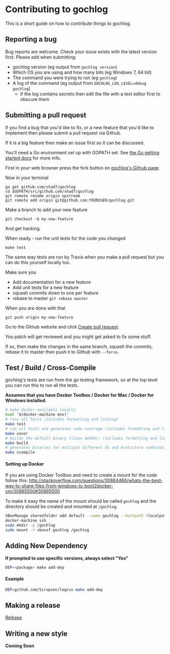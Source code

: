 # Contributing to gochlog #

This is a short guide on how to contribute things to gochlog.

## Reporting a bug ##

Bug reports are welcome.  Check your issue exists with the latest
version first. Please add when submitting:

  * gochlog version (eg output from `gochlog version`)
  * Which OS you are using and how many bits (eg Windows 7, 64 bit)
  * The command you were trying to run (eg `gochlog`)
  * A log of the command (eg output from `GOCHLOG_LOG_LEVEL=debug gochlog`)
    * if the log contains secrets then edit the file with a text editor first to obscure them

## Submitting a pull request ##

If you find a bug that you'd like to fix, or a new feature that you'd
like to implement then please submit a pull request via Github.

If it is a big feature then make an issue first so it can be discussed.

You'll need a Go environment set up with GOPATH set.  See [the Go
getting started docs](https://golang.org/doc/install) for more info.

First in your web browser press the fork button on [gochlog's Github
page](https://github.com/shad7/gochlog).

Now in your terminal

    go get github.com/shad7/gochlog
    cd $GOPATH/src/github.com/shad7/gochlog
    git remote rename origin upstream
    git remote add origin git@github.com:YOURUSER/gochlog.git

Make a branch to add your new feature

    git checkout -b my-new-feature

And get hacking.

When ready - run the unit tests for the code you changed

    make test

The same way tests are run by Travis when you make a pull request but
you can do this yourself locally too.

Make sure you

  * Add documentation for a new feature
  * Add unit tests for a new feature
  * squash commits down to one per feature
  * rebase to master `git rebase master`

When you are done with that

    git push origin my-new-feature

Go to the Github website and click [Create pull
request](https://help.github.com/articles/creating-a-pull-request/).

You patch will get reviewed and you might get asked to fix some stuff.

If so, then make the changes in the same branch, squash the commits,
rebase it to master then push it to Github with `--force`.

## Test / Build / Cross-Compile

gochlog's tests are run from the go testing framework, so at the top
level you can run this to run all the tests.

**Assumes that you have Docker Toolbox / Docker for Mac / Docker for Windows installed.**

```bash
# make docker available locally
eval "$(docker-machine env)"
# runs all tests (includes formatting and linting)
make test
# run all tests and generates code coverage (includes formatting and linting)
make cover
# builds the default binary (linux amd64); (includes formatting and linting)
make build
# generates binaries for multiple different OS and Archicture combinations; (test run first)
make xcompile
```

#### Setting up Docker

If you are using Docker Toolbox and need to create a mount for the code follow this:
http://stackoverflow.com/questions/30864466/whats-the-best-way-to-share-files-from-windows-to-boot2docker-vm/30865500#30865500

To make it easy the name of the mount should be called `gochlog` and the directory should be created and mounted at `/gochlog`.

```bash
VBoxManage sharedfolder add default --name gochlog --hostpath <localpath> --automount
docker-machine ssh
sudo mkdir -p /gochlog
sudo mount -t vboxsf gochlog /gochlog
```

## Adding New Dependency

**If prompted to use specific versions, always select "Yes"**

```bash
DEP=<package> make add-dep
```

#### Example

```bash
DEP=github.com/Sirupsen/logrus make add-dep
```

## Making a release ##

[Release](RELEASE.md)

## Writing a new style ##

**Coming Soon**

